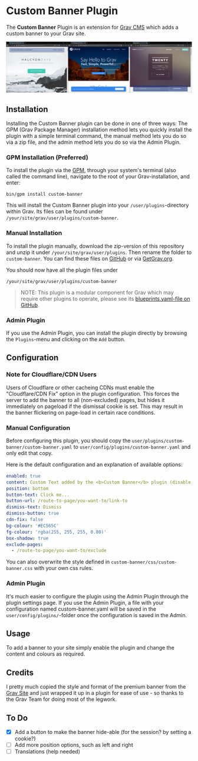# Custom Banner Plugin

The **Custom Banner** Plugin is an extension for [Grav CMS](http://github.com/getgrav/grav) which adds a custom banner to your Grav site.

![Example Screenshots](images/examples.jpg)

## Installation

Installing the Custom Banner plugin can be done in one of three ways: The GPM (Grav Package Manager) installation method lets you quickly install the plugin with a simple terminal command, the manual method lets you do so via a zip file, and the admin method lets you do so via the Admin Plugin.

### GPM Installation (Preferred)

To install the plugin via the [GPM](http://learn.getgrav.org/advanced/grav-gpm), through your system's terminal (also called the command line), navigate to the root of your Grav-installation, and enter:

    bin/gpm install custom-banner

This will install the Custom Banner plugin into your `/user/plugins`-directory within Grav. Its files can be found under `/your/site/grav/user/plugins/custom-banner`.

### Manual Installation

To install the plugin manually, download the zip-version of this repository and unzip it under `/your/site/grav/user/plugins`. Then rename the folder to `custom-banner`. You can find these files on [GitHub](https://github.com/aricooperdavis/grav-plugin-custom-banner) or via [GetGrav.org](http://getgrav.org/downloads/plugins#extras).

You should now have all the plugin files under

    /your/site/grav/user/plugins/custom-banner

> NOTE: This plugin is a modular component for Grav which may require other plugins to operate, please see its [blueprints.yaml-file on GitHub](https://github.com/aricooperdavis/grav-plugin-custom-banner/blob/master/blueprints.yaml).

### Admin Plugin

If you use the Admin Plugin, you can install the plugin directly by browsing the `Plugins`-menu and clicking on the `Add` button.

## Configuration

### Note for Cloudflare/CDN Users
Users of Cloudflare or other cacheing CDNs must enable the "Cloudflare/CDN Fix" option in the plugin configuration. This forces the server to add the banner to all (non-excluded) pages, but hides it immediately on pageload if the dismissal cookie is set. This may result in the banner flickering on page-load in certain race conditions.

### Manual Configuration

Before configuring this plugin, you should copy the `user/plugins/custom-banner/custom-banner.yaml` to `user/config/plugins/custom-banner.yaml` and only edit that copy.

Here is the default configuration and an explanation of available options:

```yaml
enabled: true
content: Custom Text added by the <b>Custom Banner</b> plugin (disable plugin to remove)
position: bottom
button-text: Click me...
button-url: /route-to-page/you-want-to/link-to
dismiss-text: Dismiss
dismiss-button: true
cdn-fix: false
bg-colour: '#EC565C'
fg-colour: 'rgba(255, 255, 255, 0.80)'
box-shadow: true
exclude-pages:
  - /route-to-page/you-want-to/exclude
```

You can also overwrite the style defined in `custom-banner/css/custom-banner.css` with your own css rules.

### Admin Plugin

It's much easier to configure the plugin using the Admin Plugin through the plugin settings page. If you use the Admin Plugin, a file with your configuration named custom-banner.yaml will be saved in the `user/config/plugins/`-folder once the configuration is saved in the Admin.

## Usage

To add a banner to your site simply enable the plugin and change the content and colours as required.

## Credits

I pretty much copied the style and format of the premium banner from the [Grav Site](https://getgrav.org/) and just wrapped it up in a plugin for ease of use - so thanks to the Grav Team for doing most of the legwork.

## To Do

- [x] Add a button to make the banner hide-able (for the session? by setting a cookie?)
- [ ] Add more position options, such as left and right
- [ ] Translations (help needed)
